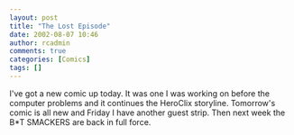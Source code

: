 ```yaml
---
layout: post
title: "The Lost Episode"
date: 2002-08-07 10:46
author: rcadmin
comments: true
categories: [Comics]
tags: []
---
```

I've got a new comic up today. It was one I was working on before the computer problems and it continues the HeroClix storyline. Tomorrow's comic is all new and Friday I have another guest strip. Then next week the B*T SMACKERS are back in full force.
<!--more-->
<img src="/http://dl.bitsmack.com/comics/20020807.gif" alt="" />
